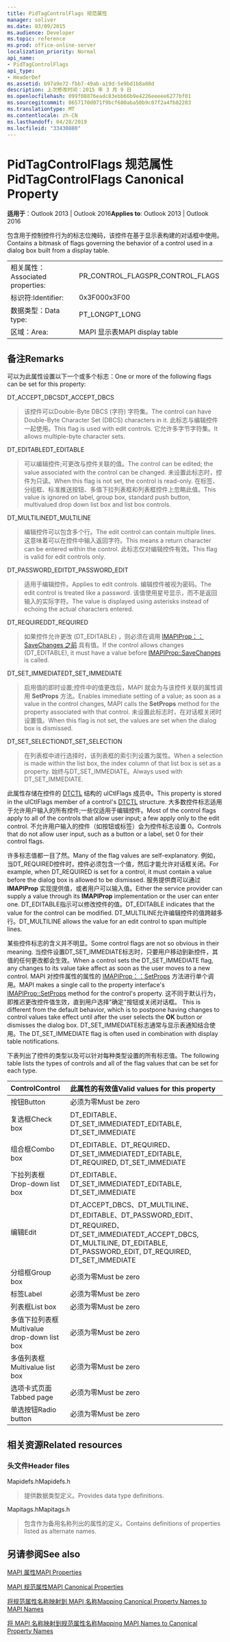 ```yaml
---
title: PidTagControlFlags 规范属性
manager: soliver
ms.date: 03/09/2015
ms.audience: Developer
ms.topic: reference
ms.prod: office-online-server
localization_priority: Normal
api_name:
- PidTagControlFlags
api_type:
- HeaderDef
ms.assetid: b97a9e72-fbb7-49ab-a19d-5e9bd1b8a80d
description: 上次修改时间：2015 年 3 月 9 日
ms.openlocfilehash: 099f08876eadc83ebb66b9e4226eeeee6277bf01
ms.sourcegitcommit: 8657170d071f9bcf680aba50b9c07f2a4fb82283
ms.translationtype: MT
ms.contentlocale: zh-CN
ms.lasthandoff: 04/28/2019
ms.locfileid: "33430880"
---
```

# <a name="pidtagcontrolflags-canonical-property"></a><span data-ttu-id="0f68a-103">PidTagControlFlags 规范属性</span><span class="sxs-lookup"><span data-stu-id="0f68a-103">PidTagControlFlags Canonical Property</span></span>

  
  
<span data-ttu-id="0f68a-104">**适用于**：Outlook 2013 | Outlook 2016</span><span class="sxs-lookup"><span data-stu-id="0f68a-104">**Applies to**: Outlook 2013 | Outlook 2016</span></span> 
  
<span data-ttu-id="0f68a-105">包含用于控制控件行为的标志位掩码，该控件在基于显示表构建的对话框中使用。</span><span class="sxs-lookup"><span data-stu-id="0f68a-105">Contains a bitmask of flags governing the behavior of a control used in a dialog box built from a display table.</span></span>
  
|||
|:-----|:-----|
|<span data-ttu-id="0f68a-106">相关属性：</span><span class="sxs-lookup"><span data-stu-id="0f68a-106">Associated properties:</span></span>  <br/> |<span data-ttu-id="0f68a-107">PR_CONTROL_FLAGS</span><span class="sxs-lookup"><span data-stu-id="0f68a-107">PR_CONTROL_FLAGS</span></span>  <br/> |
|<span data-ttu-id="0f68a-108">标识符:</span><span class="sxs-lookup"><span data-stu-id="0f68a-108">Identifier:</span></span>  <br/> |<span data-ttu-id="0f68a-109">0x3F00</span><span class="sxs-lookup"><span data-stu-id="0f68a-109">0x3F00</span></span>  <br/> |
|<span data-ttu-id="0f68a-110">数据类型：</span><span class="sxs-lookup"><span data-stu-id="0f68a-110">Data type:</span></span>  <br/> |<span data-ttu-id="0f68a-111">PT_LONG</span><span class="sxs-lookup"><span data-stu-id="0f68a-111">PT_LONG</span></span>  <br/> |
|<span data-ttu-id="0f68a-112">区域：</span><span class="sxs-lookup"><span data-stu-id="0f68a-112">Area:</span></span>  <br/> |<span data-ttu-id="0f68a-113">MAPI 显示表</span><span class="sxs-lookup"><span data-stu-id="0f68a-113">MAPI display table</span></span>  <br/> |
   
## <a name="remarks"></a><span data-ttu-id="0f68a-114">备注</span><span class="sxs-lookup"><span data-stu-id="0f68a-114">Remarks</span></span>

<span data-ttu-id="0f68a-115">可以为此属性设置以下一个或多个标志：</span><span class="sxs-lookup"><span data-stu-id="0f68a-115">One or more of the following flags can be set for this property:</span></span>
  
<span data-ttu-id="0f68a-116">DT_ACCEPT_DBCS</span><span class="sxs-lookup"><span data-stu-id="0f68a-116">DT_ACCEPT_DBCS</span></span> 
  
> <span data-ttu-id="0f68a-117">该控件可以Double-Byte DBCS (字符) 字符集。</span><span class="sxs-lookup"><span data-stu-id="0f68a-117">The control can have Double-Byte Character Set (DBCS) characters in it.</span></span> <span data-ttu-id="0f68a-118">此标志与编辑控件一起使用。</span><span class="sxs-lookup"><span data-stu-id="0f68a-118">This flag is used with edit controls.</span></span> <span data-ttu-id="0f68a-119">它允许多字节字符集。</span><span class="sxs-lookup"><span data-stu-id="0f68a-119">It allows multiple-byte character sets.</span></span>
    
<span data-ttu-id="0f68a-120">DT_EDITABLE</span><span class="sxs-lookup"><span data-stu-id="0f68a-120">DT_EDITABLE</span></span> 
  
> <span data-ttu-id="0f68a-121">可以编辑控件;可更改与控件关联的值。</span><span class="sxs-lookup"><span data-stu-id="0f68a-121">The control can be edited; the value associated with the control can be changed.</span></span> <span data-ttu-id="0f68a-122">未设置此标志时，控件为只读。</span><span class="sxs-lookup"><span data-stu-id="0f68a-122">When this flag is not set, the control is read-only.</span></span> <span data-ttu-id="0f68a-123">在标签、分组框、标准推送按钮、多值下拉列表框和列表框控件上忽略此值。</span><span class="sxs-lookup"><span data-stu-id="0f68a-123">This value is ignored on label, group box, standard push button, multivalued drop down list box and list box controls.</span></span>
    
<span data-ttu-id="0f68a-124">DT_MULTILINE</span><span class="sxs-lookup"><span data-stu-id="0f68a-124">DT_MULTILINE</span></span> 
  
> <span data-ttu-id="0f68a-125">编辑控件可以包含多个行。</span><span class="sxs-lookup"><span data-stu-id="0f68a-125">The edit control can contain multiple lines.</span></span> <span data-ttu-id="0f68a-126">这意味着可以在控件中输入返回字符。</span><span class="sxs-lookup"><span data-stu-id="0f68a-126">This means a return character can be entered within the control.</span></span> <span data-ttu-id="0f68a-127">此标志仅对编辑控件有效。</span><span class="sxs-lookup"><span data-stu-id="0f68a-127">This flag is valid for edit controls only.</span></span>
    
<span data-ttu-id="0f68a-128">DT_PASSWORD_EDIT</span><span class="sxs-lookup"><span data-stu-id="0f68a-128">DT_PASSWORD_EDIT</span></span> 
  
> <span data-ttu-id="0f68a-129">适用于编辑控件。</span><span class="sxs-lookup"><span data-stu-id="0f68a-129">Applies to edit controls.</span></span> <span data-ttu-id="0f68a-130">编辑控件被视为密码。</span><span class="sxs-lookup"><span data-stu-id="0f68a-130">The edit control is treated like a password.</span></span> <span data-ttu-id="0f68a-131">该值使用星号显示，而不是返回输入的实际字符。</span><span class="sxs-lookup"><span data-stu-id="0f68a-131">The value is displayed using asterisks instead of echoing the actual characters entered.</span></span>
    
<span data-ttu-id="0f68a-132">DT_REQUIRED</span><span class="sxs-lookup"><span data-stu-id="0f68a-132">DT_REQUIRED</span></span> 
  
> <span data-ttu-id="0f68a-133">如果控件允许更改 (DT_EDITABLE) ，则必须在调用 [IMAPIProp：：SaveChanges 之前](imapiprop-savechanges.md) 具有值。</span><span class="sxs-lookup"><span data-stu-id="0f68a-133">If the control allows changes (DT_EDITABLE), it must have a value before [IMAPIProp::SaveChanges](imapiprop-savechanges.md) is called.</span></span> 
    
<span data-ttu-id="0f68a-134">DT_SET_IMMEDIATE</span><span class="sxs-lookup"><span data-stu-id="0f68a-134">DT_SET_IMMEDIATE</span></span> 
  
> <span data-ttu-id="0f68a-135">启用值的即时设置;控件中的值更改后，MAPI 就会为与该控件关联的属性调用 **SetProps** 方法。</span><span class="sxs-lookup"><span data-stu-id="0f68a-135">Enables immediate setting of a value; as soon as a value in the control changes, MAPI calls the **SetProps** method for the property associated with that control.</span></span> <span data-ttu-id="0f68a-136">未设置此标志时，在对话框关闭时设置值。</span><span class="sxs-lookup"><span data-stu-id="0f68a-136">When this flag is not set, the values are set when the dialog box is dismissed.</span></span> 
    
<span data-ttu-id="0f68a-137">DT_SET_SELECTION</span><span class="sxs-lookup"><span data-stu-id="0f68a-137">DT_SET_SELECTION</span></span> 
  
> <span data-ttu-id="0f68a-138">在列表框中进行选择时，该列表框的索引列设置为属性。</span><span class="sxs-lookup"><span data-stu-id="0f68a-138">When a selection is made within the list box, the index column of that list box is set as a property.</span></span> <span data-ttu-id="0f68a-139">始终与DT_SET_IMMEDIATE。</span><span class="sxs-lookup"><span data-stu-id="0f68a-139">Always used with DT_SET_IMMEDIATE.</span></span>
    
<span data-ttu-id="0f68a-140">此属性存储在控件的 [DTCTL](dtctl.md) 结构的 ulCtlFlags 成员中。</span><span class="sxs-lookup"><span data-stu-id="0f68a-140">This property is stored in the ulCtlFlags member of a control's [DTCTL](dtctl.md) structure.</span></span> <span data-ttu-id="0f68a-141">大多数控件标志适用于允许用户输入的所有控件;一些仅适用于编辑控件。</span><span class="sxs-lookup"><span data-stu-id="0f68a-141">Most of the control flags apply to all of the controls that allow user input; a few apply only to the edit control.</span></span> <span data-ttu-id="0f68a-142">不允许用户输入的控件（如按钮或标签）会为控件标志设置 0。</span><span class="sxs-lookup"><span data-stu-id="0f68a-142">Controls that do not allow user input, such as a button or a label, set 0 for their control flags.</span></span> 
  
<span data-ttu-id="0f68a-143">许多标志值都一目了然。</span><span class="sxs-lookup"><span data-stu-id="0f68a-143">Many of the flag values are self-explanatory.</span></span> <span data-ttu-id="0f68a-144">例如，当DT_REQUIRED控件时，控件必须包含一个值，然后才能允许对话框关闭。</span><span class="sxs-lookup"><span data-stu-id="0f68a-144">For example, when DT_REQUIRED is set for a control, it must contain a value before the dialog box is allowed to be dismissed.</span></span> <span data-ttu-id="0f68a-145">服务提供商可以通过 **IMAPIProp** 实现提供值，或者用户可以输入值。</span><span class="sxs-lookup"><span data-stu-id="0f68a-145">Either the service provider can supply a value through its **IMAPIProp** implementation or the user can enter one.</span></span> <span data-ttu-id="0f68a-146">DT_EDITABLE指示可以修改控件的值。</span><span class="sxs-lookup"><span data-stu-id="0f68a-146">DT_EDITABLE indicates that the value for the control can be modified.</span></span> <span data-ttu-id="0f68a-147">DT_MULTILINE允许编辑控件的值跨越多行。</span><span class="sxs-lookup"><span data-stu-id="0f68a-147">DT_MULTILINE allows the value for an edit control to span multiple lines.</span></span> 
  
<span data-ttu-id="0f68a-148">某些控件标志的含义并不明显。</span><span class="sxs-lookup"><span data-stu-id="0f68a-148">Some control flags are not so obvious in their meaning.</span></span> <span data-ttu-id="0f68a-149">当控件设置DT_SET_IMMEDIATE标志时，只要用户移动到新控件，其值的任何更改都会生效。</span><span class="sxs-lookup"><span data-stu-id="0f68a-149">When a control sets the DT_SET_IMMEDIATE flag, any changes to its value take affect as soon as the user moves to a new control.</span></span> <span data-ttu-id="0f68a-150">MAPI 对控件属性的属性的 [IMAPIProp：：SetProps](imapiprop-setprops.md) 方法进行单个调用。</span><span class="sxs-lookup"><span data-stu-id="0f68a-150">MAPI makes a single call to the property interface's [IMAPIProp::SetProps](imapiprop-setprops.md) method for the control's property.</span></span> <span data-ttu-id="0f68a-151">这不同于默认行为，即推迟更改控件值生效，直到用户选择"确定"按钮或关闭对话框。 </span><span class="sxs-lookup"><span data-stu-id="0f68a-151">This is different from the default behavior, which is to postpone having changes to control values take effect until after the user selects the **OK** button or dismisses the dialog box.</span></span> <span data-ttu-id="0f68a-152">DT_SET_IMMEDIATE标志通常与显示表通知结合使用。</span><span class="sxs-lookup"><span data-stu-id="0f68a-152">The DT_SET_IMMEDIATE flag is often used in combination with display table notifications.</span></span> 
  
<span data-ttu-id="0f68a-153">下表列出了控件的类型以及可以针对每种类型设置的所有标志值。</span><span class="sxs-lookup"><span data-stu-id="0f68a-153">The following table lists the types of controls and all of the flag values that can be set for each type.</span></span>
  
|<span data-ttu-id="0f68a-154">**Control**</span><span class="sxs-lookup"><span data-stu-id="0f68a-154">**Control**</span></span>|<span data-ttu-id="0f68a-155">**此属性的有效值**</span><span class="sxs-lookup"><span data-stu-id="0f68a-155">**Valid values for this property**</span></span>|
|:-----|:-----|
|<span data-ttu-id="0f68a-156">按钮</span><span class="sxs-lookup"><span data-stu-id="0f68a-156">Button</span></span>  <br/> |<span data-ttu-id="0f68a-157">必须为零</span><span class="sxs-lookup"><span data-stu-id="0f68a-157">Must be zero</span></span>  <br/> |
|<span data-ttu-id="0f68a-158">复选框</span><span class="sxs-lookup"><span data-stu-id="0f68a-158">Check box</span></span>  <br/> |<span data-ttu-id="0f68a-159">DT_EDITABLE、DT_SET_IMMEDIATE</span><span class="sxs-lookup"><span data-stu-id="0f68a-159">DT_EDITABLE, DT_SET_IMMEDIATE</span></span>  <br/> |
|<span data-ttu-id="0f68a-160">组合框</span><span class="sxs-lookup"><span data-stu-id="0f68a-160">Combo box</span></span>  <br/> |<span data-ttu-id="0f68a-161">DT_EDITABLE、DT_REQUIRED、DT_SET_IMMEDIATE</span><span class="sxs-lookup"><span data-stu-id="0f68a-161">DT_EDITABLE, DT_REQUIRED, DT_SET_IMMEDIATE</span></span>  <br/> |
|<span data-ttu-id="0f68a-162">下拉列表框</span><span class="sxs-lookup"><span data-stu-id="0f68a-162">Drop-down list box</span></span>  <br/> |<span data-ttu-id="0f68a-163">DT_EDITABLE、DT_SET_IMMEDIATE</span><span class="sxs-lookup"><span data-stu-id="0f68a-163">DT_EDITABLE, DT_SET_IMMEDIATE</span></span>  <br/> |
|<span data-ttu-id="0f68a-164">编辑</span><span class="sxs-lookup"><span data-stu-id="0f68a-164">Edit</span></span>  <br/> |<span data-ttu-id="0f68a-165">DT_ACCEPT_DBCS、DT_MULTILINE、DT_EDITABLE、DT_PASSWORD_EDIT、DT_REQUIRED、DT_SET_IMMEDIATE</span><span class="sxs-lookup"><span data-stu-id="0f68a-165">DT_ACCEPT_DBCS, DT_MULTILINE, DT_EDITABLE, DT_PASSWORD_EDIT, DT_REQUIRED, DT_SET_IMMEDIATE</span></span>  <br/> |
|<span data-ttu-id="0f68a-166">分组框</span><span class="sxs-lookup"><span data-stu-id="0f68a-166">Group box</span></span>  <br/> |<span data-ttu-id="0f68a-167">必须为零</span><span class="sxs-lookup"><span data-stu-id="0f68a-167">Must be zero</span></span>  <br/> |
|<span data-ttu-id="0f68a-168">标签</span><span class="sxs-lookup"><span data-stu-id="0f68a-168">Label</span></span>  <br/> |<span data-ttu-id="0f68a-169">必须为零</span><span class="sxs-lookup"><span data-stu-id="0f68a-169">Must be zero</span></span>  <br/> |
|<span data-ttu-id="0f68a-170">列表框</span><span class="sxs-lookup"><span data-stu-id="0f68a-170">List box</span></span>  <br/> |<span data-ttu-id="0f68a-171">必须为零</span><span class="sxs-lookup"><span data-stu-id="0f68a-171">Must be zero</span></span>  <br/> |
|<span data-ttu-id="0f68a-172">多值下拉列表框</span><span class="sxs-lookup"><span data-stu-id="0f68a-172">Multivalue drop-down list box</span></span>  <br/> |<span data-ttu-id="0f68a-173">必须为零</span><span class="sxs-lookup"><span data-stu-id="0f68a-173">Must be zero</span></span>  <br/> |
|<span data-ttu-id="0f68a-174">多值列表框</span><span class="sxs-lookup"><span data-stu-id="0f68a-174">Multivalue list box</span></span>  <br/> |<span data-ttu-id="0f68a-175">必须为零</span><span class="sxs-lookup"><span data-stu-id="0f68a-175">Must be zero</span></span>  <br/> |
|<span data-ttu-id="0f68a-176">选项卡式页面</span><span class="sxs-lookup"><span data-stu-id="0f68a-176">Tabbed page</span></span>  <br/> |<span data-ttu-id="0f68a-177">必须为零</span><span class="sxs-lookup"><span data-stu-id="0f68a-177">Must be zero</span></span>  <br/> |
|<span data-ttu-id="0f68a-178">单选按钮</span><span class="sxs-lookup"><span data-stu-id="0f68a-178">Radio button</span></span>  <br/> |<span data-ttu-id="0f68a-179">必须为零</span><span class="sxs-lookup"><span data-stu-id="0f68a-179">Must be zero</span></span>  <br/> |
   
## <a name="related-resources"></a><span data-ttu-id="0f68a-180">相关资源</span><span class="sxs-lookup"><span data-stu-id="0f68a-180">Related resources</span></span>

### <a name="header-files"></a><span data-ttu-id="0f68a-181">头文件</span><span class="sxs-lookup"><span data-stu-id="0f68a-181">Header files</span></span>

<span data-ttu-id="0f68a-182">Mapidefs.h</span><span class="sxs-lookup"><span data-stu-id="0f68a-182">Mapidefs.h</span></span>
  
> <span data-ttu-id="0f68a-183">提供数据类型定义。</span><span class="sxs-lookup"><span data-stu-id="0f68a-183">Provides data type definitions.</span></span>
    
<span data-ttu-id="0f68a-184">Mapitags.h</span><span class="sxs-lookup"><span data-stu-id="0f68a-184">Mapitags.h</span></span>
  
> <span data-ttu-id="0f68a-185">包含作为备用名称列出的属性的定义。</span><span class="sxs-lookup"><span data-stu-id="0f68a-185">Contains definitions of properties listed as alternate names.</span></span>
    
## <a name="see-also"></a><span data-ttu-id="0f68a-186">另请参阅</span><span class="sxs-lookup"><span data-stu-id="0f68a-186">See also</span></span>



[<span data-ttu-id="0f68a-187">MAPI 属性</span><span class="sxs-lookup"><span data-stu-id="0f68a-187">MAPI Properties</span></span>](mapi-properties.md)
  
[<span data-ttu-id="0f68a-188">MAPI 规范属性</span><span class="sxs-lookup"><span data-stu-id="0f68a-188">MAPI Canonical Properties</span></span>](mapi-canonical-properties.md)
  
[<span data-ttu-id="0f68a-189">将规范属性名称映射到 MAPI 名称</span><span class="sxs-lookup"><span data-stu-id="0f68a-189">Mapping Canonical Property Names to MAPI Names</span></span>](mapping-canonical-property-names-to-mapi-names.md)
  
[<span data-ttu-id="0f68a-190">将 MAPI 名称映射到规范属性名称</span><span class="sxs-lookup"><span data-stu-id="0f68a-190">Mapping MAPI Names to Canonical Property Names</span></span>](mapping-mapi-names-to-canonical-property-names.md)

